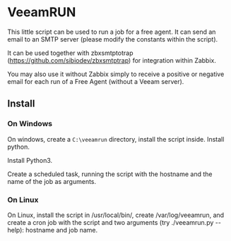 # VeeamRUN

This little script can be used to run a job for a free agent. It can send an email to an SMTP server (please modify the constants within the script).

It can be used together with zbxsmtptotrap (https://github.com/sibiodev/zbxsmtptrap) for integration within Zabbix.

You may also use it without Zabbix simply to receive a positive or negative email for each run of a Free Agent (without a Veeam server).

## Install

### On Windows
On windows, create a `C:\veeamrun` directory, install the script inside. Install python.

Install Python3.

Create a scheduled task, running the script with the hostname and the name of the job as arguments.

### On Linux
On Linux, install the script in /usr/local/bin/, create /var/log/veeamrun, and create a cron job with the script and two arguments (try ./veeamrun.py --help): hostname and job name.

 
